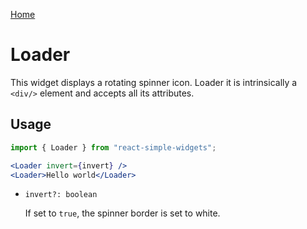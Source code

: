 [Home](../../../README.md)

# Loader

This widget displays a rotating spinner icon. Loader it is intrinsically a `<div/>` element and accepts all its attributes.

## Usage

```jsx
import { Loader } from "react-simple-widgets";

<Loader invert={invert} />
<Loader>Hello world</Loader>
```

- `invert?: boolean`

  If set to `true`, the spinner border is set to white.

